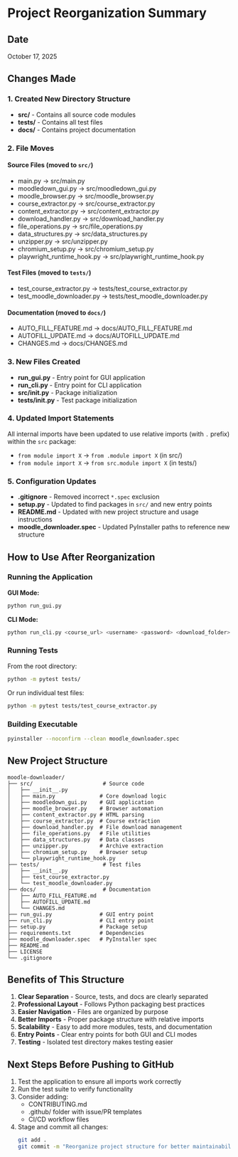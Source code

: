 # Project Reorganization Summary

## Date
October 17, 2025

## Changes Made

### 1. Created New Directory Structure
- **src/** - Contains all source code modules
- **tests/** - Contains all test files  
- **docs/** - Contains project documentation

### 2. File Moves

#### Source Files (moved to `src/`)
- main.py → src/main.py
- moodledown_gui.py → src/moodledown_gui.py
- moodle_browser.py → src/moodle_browser.py
- course_extractor.py → src/course_extractor.py
- content_extractor.py → src/content_extractor.py
- download_handler.py → src/download_handler.py
- file_operations.py → src/file_operations.py
- data_structures.py → src/data_structures.py
- unzipper.py → src/unzipper.py
- chromium_setup.py → src/chromium_setup.py
- playwright_runtime_hook.py → src/playwright_runtime_hook.py

#### Test Files (moved to `tests/`)
- test_course_extractor.py → tests/test_course_extractor.py
- test_moodle_downloader.py → tests/test_moodle_downloader.py

#### Documentation (moved to `docs/`)
- AUTO_FILL_FEATURE.md → docs/AUTO_FILL_FEATURE.md
- AUTOFILL_UPDATE.md → docs/AUTOFILL_UPDATE.md
- CHANGES.md → docs/CHANGES.md

### 3. New Files Created
- **run_gui.py** - Entry point for GUI application
- **run_cli.py** - Entry point for CLI application
- **src/__init__.py** - Package initialization
- **tests/__init__.py** - Test package initialization

### 4. Updated Import Statements
All internal imports have been updated to use relative imports (with `.` prefix) within the `src` package:
- `from module import X` → `from .module import X` (in src/)
- `from module import X` → `from src.module import X` (in tests/)

### 5. Configuration Updates
- **.gitignore** - Removed incorrect `*.spec` exclusion
- **setup.py** - Updated to find packages in `src/` and new entry points
- **README.md** - Updated with new project structure and usage instructions
- **moodle_downloader.spec** - Updated PyInstaller paths to reference new structure

## How to Use After Reorganization

### Running the Application

**GUI Mode:**
```bash
python run_gui.py
```

**CLI Mode:**
```bash
python run_cli.py <course_url> <username> <password> <download_folder>
```

### Running Tests

From the root directory:
```bash
python -m pytest tests/
```

Or run individual test files:
```bash
python -m pytest tests/test_course_extractor.py
```

### Building Executable

```bash
pyinstaller --noconfirm --clean moodle_downloader.spec
```

## New Project Structure

```
moodle-downloader/
├── src/                      # Source code
│   ├── __init__.py
│   ├── main.py              # Core download logic
│   ├── moodledown_gui.py    # GUI application  
│   ├── moodle_browser.py    # Browser automation
│   ├── content_extractor.py # HTML parsing
│   ├── course_extractor.py  # Course extraction
│   ├── download_handler.py  # File download management
│   ├── file_operations.py   # File utilities
│   ├── data_structures.py   # Data classes
│   ├── unzipper.py          # Archive extraction
│   ├── chromium_setup.py    # Browser setup
│   └── playwright_runtime_hook.py
├── tests/                    # Test files
│   ├── __init__.py
│   ├── test_course_extractor.py
│   └── test_moodle_downloader.py
├── docs/                     # Documentation
│   ├── AUTO_FILL_FEATURE.md
│   ├── AUTOFILL_UPDATE.md
│   └── CHANGES.md
├── run_gui.py               # GUI entry point
├── run_cli.py               # CLI entry point
├── setup.py                 # Package setup
├── requirements.txt         # Dependencies
├── moodle_downloader.spec   # PyInstaller spec
├── README.md
├── LICENSE
└── .gitignore
```

## Benefits of This Structure

1. **Clear Separation** - Source, tests, and docs are clearly separated
2. **Professional Layout** - Follows Python packaging best practices
3. **Easier Navigation** - Files are organized by purpose
4. **Better Imports** - Proper package structure with relative imports
5. **Scalability** - Easy to add more modules, tests, and documentation
6. **Entry Points** - Clear entry points for both GUI and CLI modes
7. **Testing** - Isolated test directory makes testing easier

## Next Steps Before Pushing to GitHub

1. Test the application to ensure all imports work correctly
2. Run the test suite to verify functionality
3. Consider adding:
   - CONTRIBUTING.md
   - .github/ folder with issue/PR templates
   - CI/CD workflow files
4. Stage and commit all changes:
   ```bash
   git add .
   git commit -m "Reorganize project structure for better maintainability"
   ```
